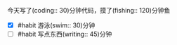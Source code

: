 今天写了(coding:: 30)分钟代码，摸了(fishing:: 120)分钟鱼

- [x] #habit 游泳(swim:: 30)分钟
- [ ] #habit 写点东西(writing:: 45)分钟